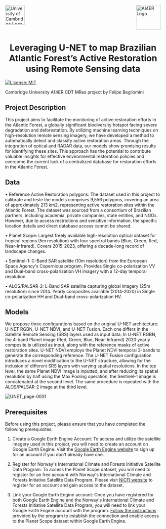 <img src="https://github.com/fnincao/reforestation-CNN/assets/65984824/274959e3-9a09-4cca-a7c4-f298acd270e0" alt="University of Cambridge Logo" align="left" width="63">

<img src="https://github.com/fnincao/reforestation-CNN/assets/65984824/adf42702-0716-469d-85f1-453f653b25b9" alt="AI4ER Logo" align="right" width="80">

<br><br><br><br>

<h1 align="center">Leveraging U-NET to map Brazilian Atlantic Forest’s Active Restoration using Remote Sensing data</h1>

[![License: MIT](https://img.shields.io/badge/License-MIT-blue.svg)](https://opensource.org/licenses/MIT)

Cambridge University A14ER CDT MRes project by Felipe Begliomini

## Project Description

This project aims to facilitate the monitoring of active restoration efforts in the Atlantic Forest, a globally significant biodiversity hotspot facing severe degradation and deforestation. By utilizing machine learning techniques on high-resolution remote sensing imagery, we have developed a method to automatically detect and classify active restoration areas. Through the integration of optical and RADAR data, our models show promising results for identifying these sites. This approach has the potential to contribute valuable insights for effective environmental restoration policies and overcome the current lack of a centralized database for restoration efforts in the Atlantic Forest.

## Data

• Reference Active Restoration polygons: The dataset used in this project to calibrate and teste the models comprises 9,556 polygons, covering an area of approximately 213 km2, representing active restoration sites within the Atlantic Forest. The dataset was sourced from a consortium of Brazilian partners, including academia, private companies, state entities, and NGOs. However, due to access restrictions and sensitive information, the specific location details and direct database access cannot be shared.

• Planet Scope: Largest freely available high-resolution optical dataset for tropical regions (5m resolution) with four spectral bands (Blue, Green, Red, Near-Infrared). Covers 2015-2023, offering a decade-long record of landscape changes.

• Sentinel-1: C-Band SAR satellite (10m resolution) from the European Space Agency's Copernicus program. Provides Single co-polarization VV and Dual-band cross-polarization VH imagery with a 12-day temporal resolution.

• ALOS/PALSAR-2: L-Band SAR satellite capturing global imagery (25m resolution) since 2014. Yearly composites available (2014-2020) in Single co-polarization HH and Dual-band cross-polarization HV.

## Models

We propose three configurations based on the original U-NET architecture: U-NET RGBN, U-NET NDVI, and U-NET Fusion. Each one differs in the Satellite Remote Sensing (SRS) layers used as input data. In U-NET RGBN, the 4-band Planet image (Red, Green, Blue, Near-Infrared) 2020 yearly composite is utilized as input, along with the reference masks of active restoration sites. U-NET NDVI employs the Planet NDVI temporal 3-bands to generate the corresponding reference. The U-NET Fusion configuration introduces a novel modification to the U-NET structure, allowing for the inclusion of different SRS layers with varying spatial resolutions. In the top level, the same Planet NDVI image is inputted, and after reducing its spatial resolution by half using the Max Pooling operation, the Sentinel-1 image is concatenated at the second level. The same procedure is repeated with the ALOS/PALSAR-2 image at the third level.


![UNET_page-0001](https://github.com/fnincao/reforestation-CNN/assets/65984824/679184cc-19a8-4094-b4a4-c2a3e4b5fdb0)

## Prerequisites

Before using this project, please ensure that you have completed the following prerequisites:

1. Create a Google Earth Engine Account: To access and utilize the satellite imagery used in this project, you will need to create an account on Google Earth Engine. Visit the [Google Earth Engine website](https://earthengine.google.com/) to sign up for an account if you don't already have one.

2. Register for Norway's International Climate and Forests Initiative Satellite Data Program: To access the Planet Scope dataset, you will need to register for an free account with Norway's International Climate and Forests Initiative Satellite Data Program. Please visit [NICFI website](https://www.planet.com/nicfi/) to register for an account and gain access to the dataset.

3. Link your Google Earth Engine account: Once you have registered for both Google Earth Engine and the Norway's International Climate and Forests Initiative Satellite Data Program, you will need to link your Google Earth Engine account with the program. [Follow the instructions](https://developers.planet.com/docs/integrations/gee/nicfi/)
 provided by the program to establish the connection and enable access to the Planet Scope dataset within Google Earth Engine.



